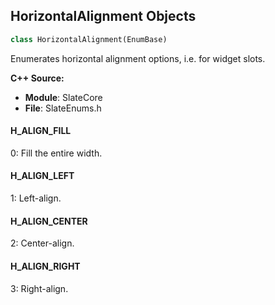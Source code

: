 ## HorizontalAlignment Objects

```python
class HorizontalAlignment(EnumBase)
```

Enumerates horizontal alignment options, i.e. for widget slots.

**C++ Source:**

- **Module**: SlateCore
- **File**: SlateEnums.h

<a id="unreal.HorizontalAlignment.H_ALIGN_FILL"></a>

#### H_ALIGN_FILL

0: Fill the entire width.

<a id="unreal.HorizontalAlignment.H_ALIGN_LEFT"></a>

#### H_ALIGN_LEFT

1: Left-align.

<a id="unreal.HorizontalAlignment.H_ALIGN_CENTER"></a>

#### H_ALIGN_CENTER

2: Center-align.

<a id="unreal.HorizontalAlignment.H_ALIGN_RIGHT"></a>

#### H_ALIGN_RIGHT

3: Right-align.

<a id="unreal.VerticalAlignment"></a>